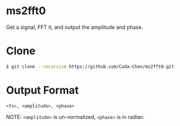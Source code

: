 # ms2fft0
Get a signal, FFT it, and output the amplitude and phase.

# Clone
```bash
$ git clone --recursive https://github.com/Cuda-Chen/ms2fft0.git
```

# Output Format
```
<fs>, <amplitude>, <phase>
```
NOTE: `<amplitude>` is un-normalized, `<phase>` is in radian.

